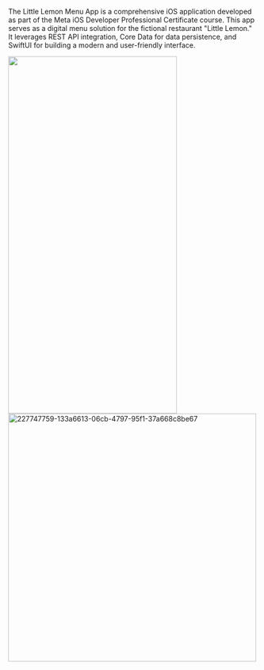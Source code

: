 The Little Lemon Menu App is a comprehensive iOS application developed as part of the Meta iOS Developer Professional Certificate course.
This app serves as a digital menu solution for the fictional restaurant "Little Lemon."
It leverages REST API integration, Core Data for data persistence, and SwiftUI for building a modern and user-friendly interface.

 <img src= "https://github.com/ASw1tch/LitLemon-Menu/assets/108889662/da50d732-5d96-4e25-80d5-6d8200a47c8f" width="340" height="720"> <img width="500" height="500" alt="227747759-133a6613-06cb-4797-95f1-37a668c8be67" src="https://github.com/ASw1tch/LitLemon-Menu/assets/108889662/1f446dd1-5eed-4d64-83ed-b3855d119fa1">
